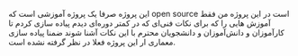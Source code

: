 این پروژه صرفا یک پروژه آموزشی است که open source است در این پروژه من فقط آموزش هایی را که برای نکات فنی‌ای که در کمتر دوره‌ای دیدم پیاده سازی کردم تا کارآموزان و دانش‌آموزان و دانشجویان محترم با این نکات آشنا شوند ضمنا پیاده سازی معماری ار این پروژه فعلا در نظر گرفته نشده است.
